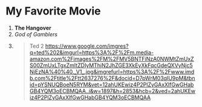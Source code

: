 # My Favorite Movie
1. **The Hangover**
2. *God of Gamblers*
3. >Ted 2
https://www.google.com/imgres?q=ted%202&imgurl=https%3A%2F%2Fm.media-amazon.com%2Fimages%2FM%2FMV5BNTFiNzA0NWMtZmUxZS00ZmUxLTgxZmItZDIyMThjN2JhZGE3XkEyXkFqcGdeQXVyNjc5NjEzNA%40%40._V1_.jpg&imgrefurl=https%3A%2F%2Fwww.imdb.com%2Ftitle%2Ftt2637276%2F&docid=D7pWrM03qIU9pM&tbnid=pYSNUQBoeN5RYM&vet=12ahUKEwiz4P2PlZyGAxXlfGwGHabGB4YQM3oECBMQAA..i&w=1897&h=2853&hcb=2&ved=2ahUKEwiz4P2PlZyGAxXlfGwGHabGB4YQM3oECBMQAA
